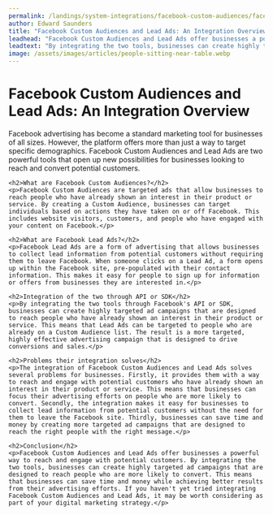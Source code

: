 ```yaml
---
permalink: /landings/system-integrations/facebook-custom-audiences/facebook-lead-ads
author: Edward Saunders
title: "Facebook Custom Audiences and Lead Ads: An Integration Overview"
leadhead: "Facebook Custom Audiences and Lead Ads offer businesses a powerful way to reach and engage with potential customers"
leadtext: "By integrating the two tools, businesses can create highly targeted ad campaigns that are designed to reach people who are more likely to convert. This means that businesses can save time and money while achieving better results from their advertising efforts. If you haven't yet tried integrating Facebook Custom Audiences and Lead Ads, it may be worth considering as part of your digital marketing strategy."
image: /assets/images/articles/people-sitting-near-table.webp
---
```

<div class="arttext">    <h1>Facebook Custom Audiences and Lead Ads: An Integration Overview</h1>
    <p>Facebook advertising has become a standard marketing tool for businesses of all sizes. However, the platform offers more than just a way to target specific demographics. Facebook Custom Audiences and Lead Ads are two powerful tools that open up new possibilities for businesses looking to reach and convert potential customers. </p>
    
    <h2>What are Facebook Custom Audiences?</h2>
    <p>Facebook Custom Audiences are targeted ads that allow businesses to reach people who have already shown an interest in their product or service. By creating a Custom Audience, businesses can target individuals based on actions they have taken on or off Facebook. This includes website visitors, customers, and people who have engaged with your content on Facebook.</p>
    
    <h2>What are Facebook Lead Ads?</h2>
    <p>Facebook Lead Ads are a form of advertising that allows businesses to collect lead information from potential customers without requiring them to leave Facebook. When someone clicks on a Lead Ad, a form opens up within the Facebook site, pre-populated with their contact information. This makes it easy for people to sign up for information or offers from businesses they are interested in.</p>
    
    <h2>Integration of the two through API or SDK</h2>
    <p>By integrating the two tools through Facebook's API or SDK, businesses can create highly targeted ad campaigns that are designed to reach people who have already shown an interest in their product or service. This means that Lead Ads can be targeted to people who are already on a Custom Audience list. The result is a more targeted, highly effective advertising campaign that is designed to drive conversions and sales.</p>
    
    <h2>Problems their integration solves</h2>
    <p>The integration of Facebook Custom Audiences and Lead Ads solves several problems for businesses. Firstly, it provides them with a way to reach and engage with potential customers who have already shown an interest in their product or service. This means that businesses can focus their advertising efforts on people who are more likely to convert. Secondly, the integration makes it easy for businesses to collect lead information from potential customers without the need for them to leave the Facebook site. Thirdly, businesses can save time and money by creating more targeted ad campaigns that are designed to reach the right people with the right message.</p>
    
    <h2>Conclusion</h2>
    <p>Facebook Custom Audiences and Lead Ads offer businesses a powerful way to reach and engage with potential customers. By integrating the two tools, businesses can create highly targeted ad campaigns that are designed to reach people who are more likely to convert. This means that businesses can save time and money while achieving better results from their advertising efforts. If you haven't yet tried integrating Facebook Custom Audiences and Lead Ads, it may be worth considering as part of your digital marketing strategy.</p>
</div>